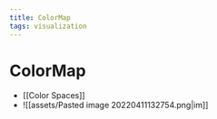 ```yaml
---
title: ColorMap
tags: visualization
---
```


# ColorMap
- [[Color Spaces]]
- ![[assets/Pasted image 20220411132754.png|im]]


































































































